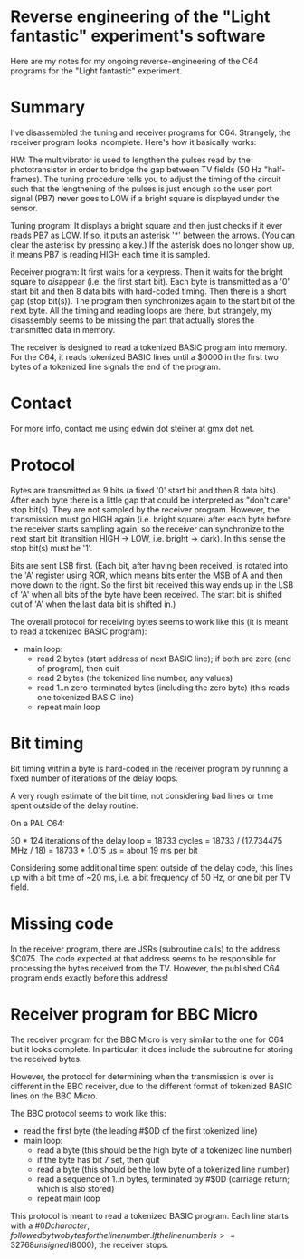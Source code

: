 # Reverse engineering of the "Light fantastic" experiment's software

Here are my notes for my ongoing reverse-engineering of the C64 programs for the "Light fantastic" experiment.

# Summary

I've disassembled the tuning and receiver programs for C64. Strangely, the
receiver program looks incomplete. Here's how it basically works:

HW: The multivibrator is used to lengthen the pulses read by the
phototransistor in order to bridge the gap between TV fields (50 Hz "half-frames). The tuning
procedure tells you to adjust the timing of the circuit such that the
lengthening of the pulses is just enough so the user port signal (PB7) never
goes to LOW if a bright square is displayed under the sensor.

Tuning program: It displays a bright square and then just checks if it ever
reads PB7 as LOW. If so, it puts an asterisk '*' between the arrows. (You can
clear the asterisk by pressing a key.) If the asterisk does no longer show up,
it means PB7 is reading HIGH each time it is sampled.

Receiver program: It first waits for a keypress. Then it waits for the bright
square to *dis*appear (i.e. the first start bit). Each byte is transmitted as a '0'
start bit and then 8 data bits with hard-coded timing. Then there is a short
gap (stop bit(s)). The program then synchronizes again to the start bit of the next byte. All
the timing and reading loops are there, but strangely, my disassembly seems to
be missing the part that actually stores the transmitted data in memory.

The receiver is designed to read a tokenized BASIC program into memory. For the C64,
it reads tokenized BASIC lines until a $0000 in the first two bytes of a tokenized
line signals the end of the program.

# Contact

For more info, contact me using edwin dot steiner at gmx dot net.

# Protocol

Bytes are transmitted as 9 bits (a fixed '0' start bit and then 8 data bits).
After each byte there is a little gap that could be interpreted as "don't care" stop bit(s).
They are not sampled by the receiver program. However, the transmission must go HIGH again
(i.e. bright square) after each byte before the receiver starts sampling again, so the receiver
can synchronize to the next start bit (transition HIGH -> LOW, i.e. bright -> dark).
In this sense the stop bit(s) must be '1'.

Bits are sent LSB first. (Each bit, after having been received, is rotated into the 'A' register using ROR,
which means bits enter the MSB of A and then move down to the right. So the first bit received this way
ends up in the LSB of 'A' when all bits of the byte have been received. The start bit is shifted out
of 'A' when the last data bit is shifted in.)

The overall protocol for receiving bytes seems to work like this (it is meant to read a tokenized BASIC program):

- main loop:
    - read 2 bytes (start address of next BASIC line); if both are zero (end of program), then quit
    - read 2 bytes (the tokenized line number, any values)
    - read 1..n zero-terminated bytes (including the zero byte) (this reads one tokenized BASIC line)
    - repeat main loop

# Bit timing

Bit timing within a byte is hard-coded in the receiver program by running a fixed number of iterations
of the delay loops.

A very rough estimate of the bit time, not considering bad lines or time spent outside of the delay routine:

On a PAL C64:

30 * 124 iterations of the delay loop = 18733 cycles = 18733 / (17.734475 MHz / 18) = 18733 * 1.015 µs = about 19 ms per bit

Considering some additional time spent outside of the delay code, this lines up with a bit time of ~20 ms, i.e. a bit frequency of 50 Hz, or one bit per TV field.

# Missing code

In the receiver program, there are JSRs (subroutine calls) to the address $C075.
The code expected at that address seems to be responsible for processing the
bytes received from the TV. However, the published C64 program ends exactly
before this address!

# Receiver program for BBC Micro

The receiver program for the BBC Micro is very similar to the one for C64 but it looks complete.
In particular, it does include the subroutine for storing the received bytes.

However, the protocol for determining when the transmission is over is different in the BBC receiver, due to the different format of tokenized BASIC lines on the BBC Micro.

The BBC protocol seems to work like this:

- read the first byte (the leading #$0D of the first tokenized line)
- main loop:
    - read a byte (this should be the high byte of a tokenized line number)
    - if the byte has bit 7 set, then quit
    - read a byte (this should be the low byte of a tokenized line number)
    - read a sequence of 1..n bytes, terminated by #$0D (carriage return; which is also stored)
    - repeat main loop

This protocol is meant to read a tokenized BASIC program. Each line starts with a #$0D character,
followed by two bytes for the line number. If the line number is >= 32768 unsigned ($8000), the receiver stops.

